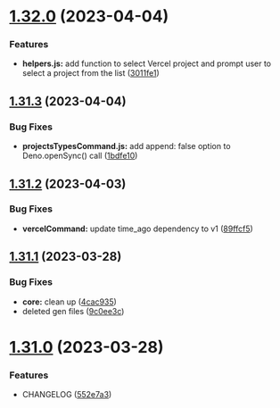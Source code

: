 # [1.32.0](https://github.com/tictapp/cli/compare/v1.31.3...v1.32.0) (2023-04-04)


### Features

* **helpers.js:** add function to select Vercel project and prompt user to select a project from the list ([3011fe1](https://github.com/tictapp/cli/commit/3011fe1ebc94099559ca5227c813f49436ddbfdf))

## [1.31.3](https://github.com/tictapp/cli/compare/v1.31.2...v1.31.3) (2023-04-04)


### Bug Fixes

* **projectsTypesCommand.js:** add append: false option to Deno.openSync() call ([1bdfe10](https://github.com/tictapp/cli/commit/1bdfe103b2d41079b285b1289cb650016f886922))

## [1.31.2](https://github.com/tictapp/cli/compare/v1.31.1...v1.31.2) (2023-04-03)


### Bug Fixes

* **vercelCommand:** update time_ago dependency to v1 ([89ffcf5](https://github.com/tictapp/cli/commit/89ffcf5ea352f692999d2ff5308e6fea5bb3158e))

## [1.31.1](https://github.com/tictapp/cli/compare/v1.31.0...v1.31.1) (2023-03-28)


### Bug Fixes

* **core:** clean up ([4cac935](https://github.com/tictapp/cli/commit/4cac935caca1a9c931876de5edc701317470f870))
* deleted gen files ([9c0ee3c](https://github.com/tictapp/cli/commit/9c0ee3c779fb0791b67391063e54982ac34c8cdb))

# [1.31.0](https://github.com/tictapp/cli/compare/v1.30.0...v1.31.0) (2023-03-28)


### Features

* CHANGELOG ([552e7a3](https://github.com/tictapp/cli/commit/552e7a3370e7d4eaee5dfc273cae9d65f5cd095f))
